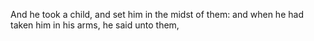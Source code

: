 And he took a child, and set him in the midst of them: and when he had taken him in his arms, he said unto them,
